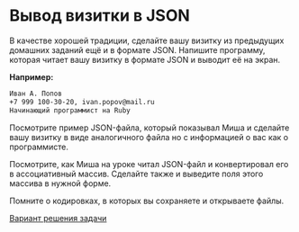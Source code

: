 # Вывод визитки в JSON 

В качестве хорошей традиции, сделайте вашу визитку из предыдущих домашних заданий ещё и в формате JSON. Напишите программу, которая читает вашу визитку в формате JSON и выводит её на экран.

**Например:**

```sh
Иван А. Попов
+7 999 100-30-20, ivan.popov@mail.ru
Начинающий программист на Ruby
```

<div class="rubyrush-task-hint">

Посмотрите пример JSON-файла, который показывал Миша и сделайте вашу визитку в виде аналогичного файла но с информацией о вас как о программисте.

Посмотрите, как Миша на уроке читал JSON-файл и конвертировал его в ассоциативный массив. Сделайте также и выведите поля этого массива в нужной форме.

Помните о кодировках, в которых вы сохраняете и открываете файлы.

</div>


<div class="rubyrush-task-answer">


<p>
<a href="https://github.com/aristofun/rubyrush-path/tree/master/steps/json-01/solution/" class="rubyrush-task-solution-link">Вариант решения задачи</a>
</p>

</div>
